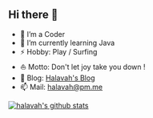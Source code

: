 ## Hi there 👋

- 🔭 I’m a Coder
- 🌱 I’m currently learning Java
- ⚡ Hobby: Play / Surfing
- ⛵ Motto: Don't let joy take you down !
- 📝 Blog: [Halavah's Blog](https://halavah.github.io/halavah/)
- 📫 Mail: halavah@pm.me

[![halavah's github stats](https://github-readme-stats.vercel.app/api?username=halavah&theme=flat&column=3)](https://github.com/halavah)


